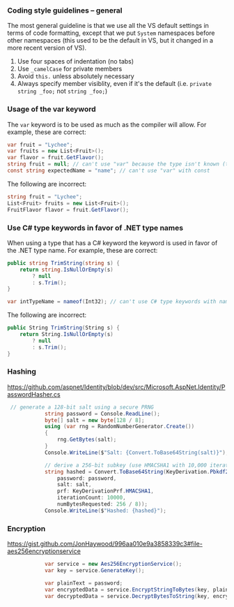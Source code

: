 ### Coding style guidelines – general

The most general guideline is that we use all the VS default settings in terms of code formatting, except that we put `System` namespaces before other namespaces (this used to be the default in VS, but it changed in a more recent version of VS).

1. Use four spaces of indentation (no tabs)
2. Use `_camelCase` for private members
3. Avoid `this.` unless absolutely necessary
4. Always specify member visiblity, even if it's the default (i.e. `private string _foo;` not `string _foo;`)


### Usage of the var keyword

The `var` keyword is to be used as much as the compiler will allow. For example, these are correct:

```c#
var fruit = "Lychee";
var fruits = new List<Fruit>();
var flavor = fruit.GetFlavor();
string fruit = null; // can't use "var" because the type isn't known (though you could do (string)null, don't!)
const string expectedName = "name"; // can't use "var" with const
```

The following are incorrect:

```c#
string fruit = "Lychee";
List<Fruit> fruits = new List<Fruit>();
FruitFlavor flavor = fruit.GetFlavor();
```


### Use C# type keywords in favor of .NET type names

When using a type that has a C# keyword the keyword is used in favor of the .NET type name. For example, these are correct:

```c#
public string TrimString(string s) {
    return string.IsNullOrEmpty(s)
        ? null
        : s.Trim();
}

var intTypeName = nameof(Int32); // can't use C# type keywords with nameof
```

The following are incorrect:

```c#
public String TrimString(String s) {
    return String.IsNullOrEmpty(s)
        ? null
        : s.Trim();
}
```

### Hashing
https://github.com/aspnet/Identity/blob/dev/src/Microsoft.AspNet.Identity/PasswordHasher.cs

```c#
 // generate a 128-bit salt using a secure PRNG
            string password = Console.ReadLine();
            byte[] salt = new byte[128 / 8];
            using (var rng = RandomNumberGenerator.Create())
            {
                rng.GetBytes(salt);
            }
            Console.WriteLine($"Salt: {Convert.ToBase64String(salt)}");

            // derive a 256-bit subkey (use HMACSHA1 with 10,000 iterations)
            string hashed = Convert.ToBase64String(KeyDerivation.Pbkdf2(
                password: password,
                salt: salt,
                prf: KeyDerivationPrf.HMACSHA1,
                iterationCount: 10000,
                numBytesRequested: 256 / 8));
            Console.WriteLine($"Hashed: {hashed}");
```

### Encryption
https://gist.github.com/JonHaywood/996aa010e9a3858339c3#file-aes256encryptionservice
```c#
            var service = new Aes256EncryptionService();
            var key = service.GenerateKey();

            var plainText = password;
            var encryptedData = service.EncryptStringToBytes(key, plainText);
            var decryptedData = service.DecryptBytesToString(key, encryptedData);
```